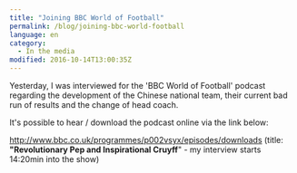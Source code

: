 ```yaml
---
title: "Joining BBC World of Football"
permalink: /blog/joining-bbc-world-football
language: en
category:
  - In the media
modified: 2016-10-14T13:00:35Z
---
```


Yesterday, I was interviewed for the 'BBC World of Football' podcast regarding the development of the Chinese national team, their current bad run of results and the change of head coach.

It's possible to hear / download the podcast online via the link below:

<http://www.bbc.co.uk/programmes/p002vsyx/episodes/downloads> (title: **"Revolutionary Pep and Inspirational Cruyff**" - my interview starts 14:20min into the show)
